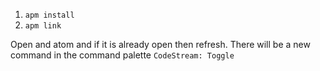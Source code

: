 1. `apm install`
2. `apm link`

Open and atom and if it is already open then refresh. There will be a new command in the command palette `CodeStream: Toggle`
